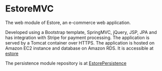 # EstoreMVC
The web module of Estore, an e-commerce web application.

Developed using a Bootstrap template, SpringMVC, jQuery, JSP, JPA and has integration with Stripe for payment processing. The application is served by a Tomcat container over HTTPS. The application is hosted on Amazon EC2 instance and database on Amazon RDS. It is accessible at [estore](http://deliverybagsfactory.com)

The persistence module repository is at [EstorePersistence](https://github.com/blouke/EstorePersistence)
